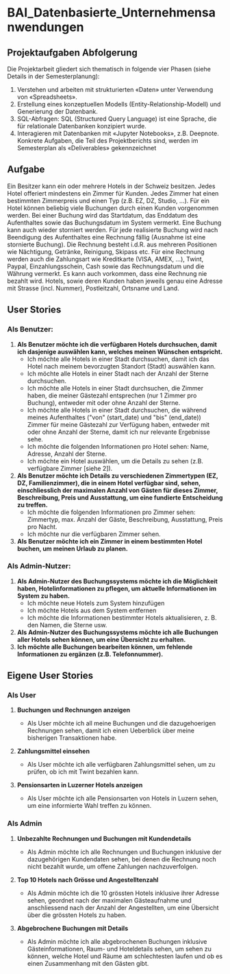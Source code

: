 # BAI_Datenbasierte_Unternehmensanwendungen

## Projektaufgaben Abfolgerung
Die Projektarbeit gliedert sich thematisch in folgende vier Phasen (siehe Details in der 
Semesterplanung):
1. Verstehen und arbeiten mit strukturierten «Daten» unter Verwendung von 
«Spreadsheets».
2. Erstellung eines konzeptuellen Modells (Entity-Relationship-Modell) und Generierung der 
Datenbank.
3. SQL-Abfragen: SQL (Structured Query Language) ist eine Sprache, die für relationale 
Datenbanken konzipiert wurde.
4. Interagieren mit Datenbanken mit «Jupyter Notebooks», z.B. Deepnote.
Konkrete Aufgaben, die Teil des Projektberichts sind, werden im Semesterplan als 
«Deliverables» gekennzeichnet


## Aufgabe
Ein Besitzer kann ein oder mehrere Hotels in der Schweiz besitzen. Jedes Hotel offeriert 
mindestens ein Zimmer für Kunden. Jedes Zimmer hat einen bestimmten Zimmerpreis und 
einen Typ (z.B. EZ, DZ, Studio, …). Für ein Hotel können beliebig viele Buchungen durch 
einen Kunden vorgenommen werden. Bei einer Buchung wird das Startdatum, das Enddatum
des Aufenthaltes sowie das Buchungsdatum im System vermerkt. Eine Buchung kann auch 
wieder storniert werden. Für jede realisierte Buchung wird nach Beendigung des Aufenthaltes 
eine Rechnung fällig (Ausnahme ist eine stornierte Buchung). Die Rechnung besteht i.d.R. aus 
mehreren Positionen wie Nächtigung, Getränke, Reinigung, Skipass etc. Für eine Rechnung 
werden auch die Zahlungsart wie Kreditkarte (VISA, AMEX, …), Twint, Paypal, 
Einzahlungsschein, Cash sowie das Rechnungsdatum und die Währung vermerkt. Es kann 
auch vorkommen, dass eine Rechnung nie bezahlt wird. Hotels, sowie deren Kunden haben 
jeweils genau eine Adresse mit Strasse (incl. Nummer), Postleitzahl, Ortsname und Land.


## User Stories
### Als Benutzer:
1. **Als Benutzer möchte ich die verfügbaren Hotels durchsuchen, damit ich dasjenige 
auswählen kann, welches meinen Wünschen entspricht.**
    - Ich möchte alle Hotels in einer Stadt durchsuchen, damit ich das Hotel nach 
meinem bevorzugten Standort (Stadt) auswählen kann.
    - Ich möchte alle Hotels in einer Stadt nach der Anzahl der Sterne durchsuchen.
    - Ich möchte alle Hotels in einer Stadt durchsuchen, die Zimmer haben, die 
meiner Gästezahl entsprechen (nur 1 Zimmer pro Buchung), entweder mit oder 
ohne Anzahl der Sterne.
    - Ich möchte alle Hotels in einer Stadt durchsuchen, die während meines 
Aufenthaltes ("von" (start_date) und "bis" (end_date)) Zimmer für meine 
Gästezahl zur Verfügung haben, entweder mit oder ohne Anzahl der Sterne, 
damit ich nur relevante Ergebnisse sehe.
    - Ich möchte die folgenden Informationen pro Hotel sehen: Name, Adresse, 
Anzahl der Sterne.
    - Ich möchte ein Hotel auswählen, um die Details zu sehen (z.B. verfügbare 
Zimmer [siehe 2]).
2. **Als Benutzer möchte ich Details zu verschiedenen Zimmertypen (EZ, DZ, 
Familienzimmer), die in einem Hotel verfügbar sind, sehen, einschliesslich der 
maximalen Anzahl von Gästen für dieses Zimmer, Beschreibung, Preis und 
Ausstattung, um eine fundierte Entscheidung zu treffen.**
    - Ich möchte die folgenden Informationen pro Zimmer sehen: Zimmertyp, max. 
Anzahl der Gäste, Beschreibung, Ausstattung, Preis pro Nacht.
    - Ich möchte nur die verfügbaren Zimmer sehen.
3. **Als Benutzer möchte ich ein Zimmer in einem bestimmten Hotel buchen, um meinen 
Urlaub zu planen.**

### Als Admin-Nutzer:
1. **Als Admin-Nutzer des Buchungssystems möchte ich die Möglichkeit haben, 
Hotelinformationen zu pflegen, um aktuelle Informationen im System zu haben.**
    - Ich möchte neue Hotels zum System hinzufügen
    - Ich möchte Hotels aus dem System entfernen
    - Ich möchte die Informationen bestimmter Hotels aktualisieren, z. B. den 
Namen, die Sterne usw.
2. **Als Admin-Nutzer des Buchungssystems möchte ich alle Buchungen aller Hotels 
sehen können, um eine Übersicht zu erhalten.**
3. **Ich möchte alle Buchungen bearbeiten können, um fehlende Informationen zu 
ergänzen (z.B. Telefonnummer).**

## Eigene User Stories
### Als User
1. **Buchungen und Rechnungen anzeigen**
    - Als User möchte ich all meine Buchungen und die dazugehoerigen Rechnungen sehen, damit ich einen Ueberblick über meine bisherigen Transaktionen habe.

2. **Zahlungsmittel einsehen**
    - Als User möchte ich alle verfügbaren Zahlungsmittel sehen, um zu prüfen, ob ich mit Twint bezahlen kann.

3. **Pensionsarten in Luzerner Hotels anzeigen**
    - Als User möchte ich alle Pensionsarten von Hotels in Luzern sehen, um eine informierte Wahl treffen zu können.
  
### Als Admin
1. **Unbezahlte Rechnungen und Buchungen mit Kundendetails**
    - Als Admin möchte ich alle Rechnungen und Buchungen inklusive der dazugehörigen Kundendaten sehen, bei denen die Rechnung noch nicht bezahlt wurde, um offene Zahlungen nachzuverfolgen.

2. **Top 10 Hotels nach Grösse und Angestelltenzahl**
    - Als Admin möchte ich die 10 grössten Hotels inklusive ihrer Adresse sehen, geordnet nach der maximalen Gästeaufnahme und anschliessend nach der Anzahl der Angestellten, um eine Übersicht über die grössten Hotels zu haben.

3. **Abgebrochene Buchungen mit Details**
    - Als Admin möchte ich alle abgebrochenen Buchungen inklusive Gästeinformationen, Raum- und Hoteldetails sehen, um sehen zu können, welche Hotel und Räume am schlechtesten laufen und ob es einen Zusammenhang mit den Gästen gibt.
